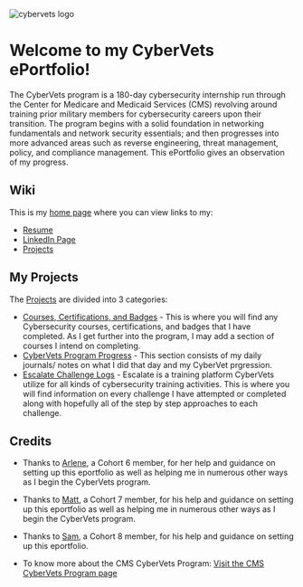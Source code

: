 ![cybervets logo](https://user-images.githubusercontent.com/106772010/172212327-7a90e3a5-cf54-4ff4-b372-71422c2941fd.jpg)
# Welcome to my CyberVets ePortfolio!
The CyberVets program is a 180-day cybersecurity internship run through the Center for Medicare and Medicaid Services (CMS) revolving around training prior military members for cybersecurity careers upon their transition. The program begins with a solid foundation in networking fundamentals and network security essentials; and then progresses into more advanced areas such as reverse engineering, threat management, policy, and compliance management. This ePortfolio  gives an observation of my progress. 

## Wiki
This is my [home page](https://github.com/brancheac1/CyberVets_ePortfolio/wiki) where you can view links to my:
* [Resume](https://github.com/brancheac1/CyberVets_ePortfolio/wiki/Resume) 
* [LinkedIn Page](https://www.linkedin.com/in/aurelia-branch-e-94241067/) 
* [Projects](https://github.com/brancheac1?tab=projects&type=beta) 

## My Projects
The [Projects](https://github.com/brancheac1?tab=projects&type=beta) are divided into 3 categories:
* [Courses, Certifications, and Badges](https://github.com/users/brancheac1/projects/2) - This is where you will find any Cybersecurity courses, certifications, and badges that I have completed. As I get further into the program, I may add a section of courses I intend on completing. 
* [CyberVets Program Progress](https://github.com/users/brancheac1/projects/1) - This section consists of my daily journals/ notes on what I did that day and my CyberVet prgression.
* [Escalate Challenge Logs](https://github.com/users/brancheac1/projects/3) - Escalate is a training platform CyberVets utilize for all kinds of cybersecurity training activities. This is where you will find information on every challenge I have attempted or completed along with hopefully all of the step by step approaches to each challenge.  

## Credits

* Thanks to [Arlene](https://github.com/apinste/CyberVets_ePortfolio), a Cohort 6 member, for her help and guidance on setting up this eportfolio as well as helping me in numerous other ways as I begin the CyberVets program.
* Thanks to [Matt](https://github.com/ellismj/CyberVets-ePortfolio), a Cohort 7 member, for his help and guidance on setting up this eportfolio as well as helping me in numerous other ways as I begin the CyberVets program.
* Thanks to [Sam](https://github.com/SamuelMc24/CyberVets-ePortfolio), a Cohort 8 member, for his help and guidance on setting up this eportfolio.

* To know more about the CMS CyberVets Program: [Visit the CMS CyberVets Program page](https://www.cms.gov/about-cms/careers-cms/cms-cybervets-program) 

